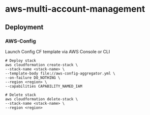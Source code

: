 # aws-multi-account-management

## Deployment

### AWS-Config
Launch Config CF template via AWS Console or CLI

```
# Deploy stack
aws cloudformation create-stack \
--stack-name <stack-name> \
--template-body file://aws-config-aggregator.yml \
--on-failure DO_NOTHING \
--region <region> \
--capabilities CAPABILITY_NAMED_IAM 

# Delete stack
aws cloudformation delete-stack \
--stack-name <stack-name> \
--region <region>
```